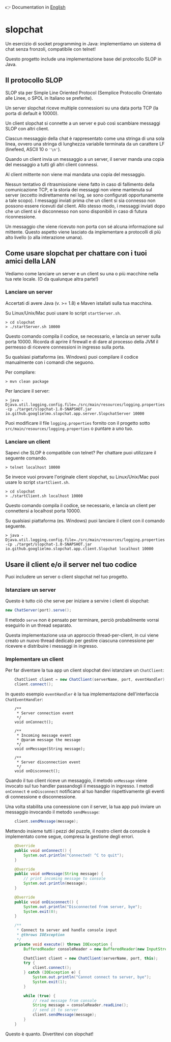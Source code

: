 👉 Documentation in [English](README.md)

# slopchat

Un esercizio di socket programming in Java: implementiamo un sistema di chat senza fronzoli, compatibile con telnet!

Questo progetto include una implementazione base del protocollo SLOP in Java.

## Il protocollo SLOP

SLOP sta per Simple Line Oriented Protocol (Semplice Protocollo Orientato alle Linee,
o SPOL in Italiano se preferite).

Un server slopchat riceve multiple connessioni su una data porta TCP (la porta di default è 10000).

Un client slopchat si connette a un server e può così scambiare messaggi SLOP con altri client.

Ciascun messaggio della chat è rappresentato come una stringa di una sola linea, ovvero una stringa
di lunghezza variabile terminata da un carattere LF (linefeed, ASCII 10 o `'\n'`).

Quando un client invia un messaggio a un server, il server manda una copia del messaggio a tutti gli
altri client connessi.

Al client mittente non viene mai mandata una copia del messaggio.

Nessun tentativo di ritrasmissione viene fatto in caso di fallimento della comunicazione TCP,
e la storia dei messaggi non viene mantenuta sul server (eccetto indirettamente nei log,
se sono configurati opportunamente a tale scopo).
I messaggi inviati prima che un client si sia connesso non possono essere ricevuti dal client.
Allo stesso modo, i messaggi inviati dopo che un client si è disconnesso non sono disponibili
in caso di futura riconnessione.

Un messaggio che viene ricevuto non porta con sé alcuna informazione sul mittente.
Questo aspetto viene lasciato da implementare a protocolli di più alto livello
(o alla interazione umana).

## Come usare slopchat per chattare con i tuoi amici della LAN

Vediamo come lanciare un server e un client su una o più macchine nella tua rete locale. (O da qualunque altra parte!)

### Lanciare un server

Accertati di avere Java (v. >= 1.8) e Maven istallati sulla tua macchina.

Su Linux/Unix/Mac puoi usare lo script `startServer.sh`.

```shell script
> cd slopchat
> ./startServer.sh 10000
```
Questo comando compila il codice, se necessario, e lancia un server sulla porta 10000.
Ricorda di aprire il firewall e di dare al processo della JVM il permesso di ricevere connessioni in ingresso sulla
porta.

Su qualsiasi piattaforma (es. Windows) puoi compilare il codice manualmente con i comandi che seguono.

Per compilare:
```shell script
> mvn clean package
```

Per lanciare il server:
```shell script
> java -Djava.util.logging.config.file=./src/main/resources/logging.properties -cp ./target/slopchat-1.0-SNAPSHOT.jar io.github.googlielmo.slopchat.app.server.SlopchatServer 10000
```

Puoi modificare il file `logging.properties` fornito con il progetto sotto `src/main/resources/logging.properties` o
puntare a uno tuo.

### Lanciare un client

Sapevi che SLOP è compatibile con telnet? Per chattare puoi utilizzare il seguente comando.

```shell script
> telnet localhost 10000
```

Se invece vuoi provare l'originale client slopchat, su Linux/Unix/Mac puoi usare lo script `startClient.sh`.

```shell script
> cd slopchat
> ./startClient.sh localhost 10000
```
Questo comando compila il codice, se necessario, e lancia un client per connettersi a localhost porta 10000.

Su qualsiasi piattaforma (es. Windows) puoi lanciare il client con il comando seguente.

```shell script
> java -Djava.util.logging.config.file=./src/main/resources/logging.properties -cp ./target/slopchat-1.0-SNAPSHOT.jar io.github.googlielmo.slopchat.app.client.Slopchat localhost 10000
```
## Usare il client e/o il server nel tuo codice

Puoi includere un server o client slopchat nel tuo progetto.

### Istanziare un server

Questo è tutto ciò che serve per iniziare a servire i client di slopchat:

```java
new ChatServer(port).serve();
```

Il metodo `serve` non è pensato per terminare, perciò probabilmente vorrai eseguirlo in un thread separato.

Questa implementazione usa un approccio thread-per-client, in cui viene creato un nuovo thread dedicato per
gestire ciascuna connessione per ricevere e distribuire i messaggi in ingresso.

### Implementare un client

Per far diventare la tua app un client slopchat devi istanziare un `ChatClient`:

```java
    ChatClient client = new ChatClient(serverName, port, eventHandler);
    client.connect();
```

In questo esempio `eventHandler` è la tua implementazione dell'interfaccia `ChatEventHandler`:

```
    /**
     * Server connection event
     */
    void onConnect();

    /**
     * Incoming message event
     * @param message the message
     */
    void onMessage(String message);

    /**
     * Server disconnection event
     */
    void onDisconnect();
```

Quando il tuo client riceve un messaggio, il metodo `onMessage` viene invocato sul tuo handler passandogli il messaggio
in ingresso.
I metodi `onConnect` e `onDisconnect` notificano al tuo handler rispettivamente gli eventi di connessione e
disconnessione.

Una volta stabilita una coneessione con il server, la tua app può inviare un messaggio invocando il metodo
`sendMessage`:

```java
    client.sendMessage(message);
```

Mettendo insieme tutti i pezzi del puzzle, il nostro client da console è implementato come segue, compresa la gestione
degli errori.

```java
    @Override
    public void onConnect() {
        System.out.println("Connected! ^C to quit");
    }

    @Override
    public void onMessage(String message) {
        // print incoming message to console
        System.out.println(message);
    }

    @Override
    public void onDisconnect() {
        System.out.println("Disconnected from server, bye");
        System.exit(0);
    }

    /**
     * Connect to server and handle console input
     * @throws IOException
     */
    private void execute() throws IOException {
        BufferedReader consoleReader = new BufferedReader(new InputStreamReader(System.in));

        ChatClient client = new ChatClient(serverName, port, this);
        try {
            client.connect();
        } catch (IOException e) {
            System.out.println("Cannot connect to server, bye");
            System.exit(1);
        }

        while (true) {
            // read message from console
            String message = consoleReader.readLine();
            // send it to server
            client.sendMessage(message);
        }
    }
```

Questo è quanto. Divertitevi con slopchat!

